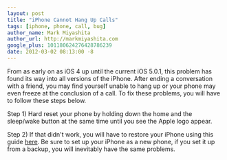 ```yaml
---
layout: post
title: "iPhone Cannot Hang Up Calls"
tags: [iphone, phone, call, bug]
author_name: Mark Miyashita
author_url: http://markmiyashita.com
google_plus: 101180624276428786239
date: 2012-03-02 08:13:00 -8
---
```


From as early on as iOS 4 up until the current iOS 5.0.1, this problem has found its way into all versions of the iPhone. After ending a conversation with a friend, you may find yourself unable to hang up or your phone may even freeze at the conclusion of a call. To fix these problems, you will have to follow these steps below.

Step 1) Hard reset your phone by holding down the home and the sleep/wake button at the same time until you see the Apple logo appear.

Step 2) If that didn't work, you will have to restore your iPhone using this guide <a href="/how-to-restore-your-iphone-ipod-touch-or-ipad/">here</a>. Be sure to set up your iPhone as a new phone, if you set it up from a backup, you will inevitably have the same problems.
